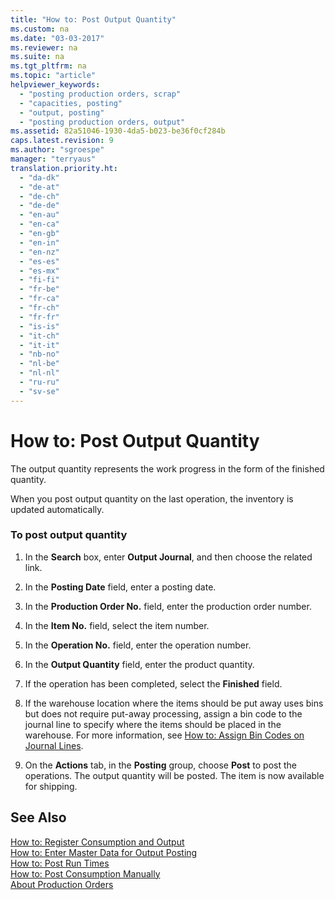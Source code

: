 ```yaml
---
title: "How to: Post Output Quantity"
ms.custom: na
ms.date: "03-03-2017"
ms.reviewer: na
ms.suite: na
ms.tgt_pltfrm: na
ms.topic: "article"
helpviewer_keywords: 
  - "posting production orders, scrap"
  - "capacities, posting"
  - "output, posting"
  - "posting production orders, output"
ms.assetid: 82a51046-1930-4da5-b023-be36f0cf284b
caps.latest.revision: 9
ms.author: "sgroespe"
manager: "terryaus"
translation.priority.ht: 
  - "da-dk"
  - "de-at"
  - "de-ch"
  - "de-de"
  - "en-au"
  - "en-ca"
  - "en-gb"
  - "en-in"
  - "en-nz"
  - "es-es"
  - "es-mx"
  - "fi-fi"
  - "fr-be"
  - "fr-ca"
  - "fr-ch"
  - "fr-fr"
  - "is-is"
  - "it-ch"
  - "it-it"
  - "nb-no"
  - "nl-be"
  - "nl-nl"
  - "ru-ru"
  - "sv-se"
---
```

# How to: Post Output Quantity
The output quantity represents the work progress in the form of the finished quantity.  
  
 When you post output quantity on the last operation, the inventory is updated automatically.  
  
### To post output quantity  
  
1.  In the **Search** box, enter **Output Journal**, and then choose the related link.  
  
2.  In the **Posting Date** field, enter a posting date.  
  
3.  In the **Production Order No.** field, enter the production order number.  
  
4.  In the **Item No.** field, select the item number.  
  
5.  In the **Operation No.** field, enter the operation number.  
  
6.  In the **Output Quantity** field, enter the product quantity.  
  
7.  If the operation has been completed, select the **Finished** field.  
  
8.  If the warehouse location where the items should be put away uses bins but does not require put\-away processing,  assign a bin code to the journal line to specify where the items should be placed in the warehouse. For more information, see [How to: Assign Bin Codes on Journal Lines](../Production/how-to-assign-bin-codes-on-journal-lines.md).  
  
9. On the **Actions** tab, in the **Posting** group, choose **Post** to post the operations. The output quantity will be posted. The item is now available for shipping.  
  
## See Also  
 [How to: Register Consumption and Output](../Production/how-to-register-consumption-and-output.md)   
 [How to: Enter Master Data for Output Posting](../DesignAndEngineering/how-to-enter-master-data-for-output-posting.md)   
 [How to: Post Run Times](../Production/how-to-post-run-times.md)   
 [How to: Post Consumption Manually](../Production/how-to-post-consumption-manually.md)   
 [About Production Orders](../Production/about-production-orders.md)